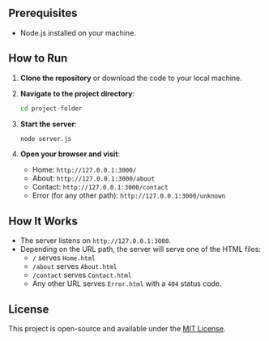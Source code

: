 
## Prerequisites

- Node.js installed on your machine.

## How to Run

1. **Clone the repository** or download the code to your local machine.

2. **Navigate to the project directory**:

    ```bash
    cd project-folder
    ```

3. **Start the server**:

    ```bash
    node server.js
    ```

4. **Open your browser and visit**:

    - Home: `http://127.0.0.1:3000/`
    - About: `http://127.0.0.1:3000/about`
    - Contact: `http://127.0.0.1:3000/contact`
    - Error (for any other path): `http://127.0.0.1:3000/unknown`

## How It Works

- The server listens on `http://127.0.0.1:3000`.
- Depending on the URL path, the server will serve one of the HTML files:
  - `/` serves `Home.html`
  - `/about` serves `About.html`
  - `/contact` serves `Contact.html`
  - Any other URL serves `Error.html` with a `404` status code.

## License

This project is open-source and available under the [MIT License](LICENSE).
